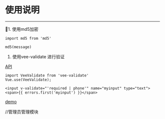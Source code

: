 # 使用说明
----
1. 使用md5加密
```
import md5 from 'md5'

md5(message)
```
1. 使用vee-validate 进行验证



[API](https://baianat.github.io/vee-validate/)
```
import VeeValidate from 'vee-validate'
Vue.use(VeeValidate);

<input v-validate="'required | phone'" name="myinput" type="text">
<span>{{ errors.first('myinput') }}</span>
```
[demo](https://juejin.im/post/5af166eaf265da0b96722e18)

//管理员管理模块
